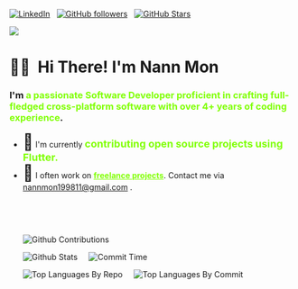 [![LinkedIn](https://img.shields.io/badge/LinkedIn-Profile-informational?style=for-the-badge&logo=linkedin&logoColor=white&color=light)](https://www.linkedin.com/in//) &nbsp;
[![GitHub followers](https://img.shields.io/github/followers/nannmon1998?logo=GitHub&style=for-the-badge&color=7fff00)](https://github.com/nannmon1998) &nbsp;
[![GitHub Stars](https://img.shields.io/github/stars/nannmon1998?logo=github&style=for-the-badge&color=7fff00)](https://github.com/nannmon1998) &nbsp;<br>

![](https://komarev.com/ghpvc/?username=nannmon1998&color=7fff00)

# 🖐🏽 &nbsp;<b>Hi There! I'm Nann Mon</b>

<h3>I'm <b style="color: #7fff00">a passionate Software Developer proficient in crafting full-fledged cross-platform software with over 4+ years of coding experience</b>.</h3> 
<ul>
<li> <b style="font-size: 28px">🔭</b>  I'm currently <b style="font-size: 18px;color: #7fff00;">contributing open source projects using Flutter.</b></li>

<li> <b style="font-size: 28px">📮</b>  I often work on <b style="text-decoration: underline;color: #7fff00">freelance projects</b>. Contact me via <a href="mailto: nannmon199811@gmail.com">nannmon199811@gmail.com</a> .</li>

&nbsp;


<br>

![Github Contributions](http://github-profile-summary-cards.vercel.app/api/cards/profile-details?username=nannmon1998&theme=aura)

![Github Stats](http://github-profile-summary-cards.vercel.app/api/cards/stats?username=nannmon1998&theme=aura)&nbsp;&nbsp;
&nbsp;
![Commit Time](http://github-profile-summary-cards.vercel.app/api/cards/productive-time?username=nannmon1998&theme=aura&utcOffset=8)

![Top Languages By Repo](http://github-profile-summary-cards.vercel.app/api/cards/repos-per-language?username=nannmon1998&theme=aura)&nbsp;&nbsp;
&nbsp;
![Top Languages By Commit](http://github-profile-summary-cards.vercel.app/api/cards/most-commit-language?username=nannmon1998&theme=aura)
